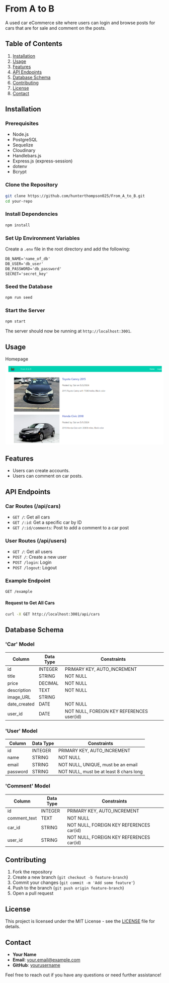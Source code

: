 # From A to B

A used car eCommerce site where users can login and browse posts for cars that are for sale and comment on the posts.

## Table of Contents

1. [Installation](#installation)
2. [Usage](#usage)
3. [Features](#features)
4. [API Endpoints](#api-endpoints)
5. [Database Schema](#database-schema)
6. [Contributing](#contributing)
7. [License](#license)
8. [Contact](#contact)

## Installation

### Prerequisites

- Node.js
- PostgreSQL
- Sequelize
- Cloudinary
- Handlebars.js
- Express.js (express-session)
- dotenv
- Bcrypt

### Clone the Repository

```bash
git clone https://github.com/hunterthompson025/From_A_to_B.git
cd your-repo
```

### Install Dependencies

```bash
npm install
```

### Set Up Environment Variables

Create a `.env` file in the root directory and add the following:

```
DB_NAME='name_of_db'
DB_USER='db_user'
DB_PASSWORD='db_password'
SECRET='secret_key'
```

### Seed the Database

```bash
npm run seed
```

### Start the Server

```bash
npm start
```

The server should now be running at `http://localhost:3001`.

## Usage

Homepage

![Homepage](public/images/homepage.png)

## Features

- Users can create accounts.
- Users can comment on car posts.

## API Endpoints

### Car Routes (/api/cars)

- `GET /`: Get all cars
- `GET /:id`: Get a specific car by ID
- `GET /:id/comments`: Post to add a comment to a car post

### User Routes (/api/users)

- `GET /`: Get all users
- `POST /`: Create a new user
- `POST /login`: Login
- `POST /logout`: Logout

### Example Endpoint

```http
GET /example
```

#### Request to Get All Cars

```bash
curl -X GET http://localhost:3001/api/cars
```

## Database Schema

### 'Car' Model

| Column      | Data Type | Constraints                              |
|-------------|-----------|------------------------------------------|
| id          | INTEGER   | PRIMARY KEY, AUTO_INCREMENT              |
| title       | STRING    | NOT NULL                                 |
| price       | DECIMAL   | NOT NULL                                 |
| description | TEXT      | NOT NULL                                 |
| image_URL   | STRING    |                                          |
| date_created| DATE      | NOT NULL                                 |
| user_id     | DATE      | NOT NULL, FOREIGN KEY REFERENCES user(id)|

### 'User' Model

| Column      | Data Type | Constraints                            |
|-------------|-----------|----------------------------------------|
| id          | INTEGER   | PRIMARY KEY, AUTO_INCREMENT            |
| name        | STRING    | NOT NULL                               |
| email       | STRING    | NOT NULL, UNIQUE, must be an email     |
| password    | STRING    | NOT NULL, must be at least 8 chars long|

### 'Comment' Model

| Column      | Data Type | Constraints                             |
|-------------|-----------|-----------------------------------------|
| id          | INTEGER   | PRIMARY KEY, AUTO_INCREMENT             |
| comment_text| TEXT      | NOT NULL                                |
| car_id      | STRING    | NOT NULL, FOREIGN KEY REFERENCES car(id)|
| user_id     | STRING    | NOT NULL, FOREIGN KEY REFERENCES car(id)|

## Contributing

1. Fork the repository
2. Create a new branch (`git checkout -b feature-branch`)
3. Commit your changes (`git commit -m 'Add some feature'`)
4. Push to the branch (`git push origin feature-branch`)
5. Open a pull request

## License

This project is licensed under the MIT License - see the [LICENSE](LICENSE) file for details.

## Contact

- **Your Name**
- **Email**: your.email@example.com
- **GitHub**: [yourusername](https://github.com/yourusername)

Feel free to reach out if you have any questions or need further assistance!